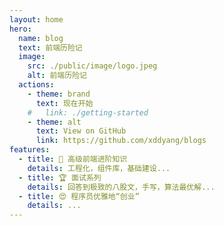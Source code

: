 ```yaml
---
layout: home
hero:
  name: blog
  text: 前端历险记
  image:
    src: ./public/image/logo.jpeg
    alt: 前端历险记
  actions:
    - theme: brand
      text: 现在开始
    #   link: ./getting-started
    - theme: alt
      text: View on GitHub
      link: https://github.com/xddyang/blogs
features:
  - title: 🦾 高级前端进阶知识
    details: 工程化，组件库，基础建设...
  - title: 🏆 面试系列
    details: 回答到极致的八股文，手写，算法最优解...
  - title: 😍 程序员优雅地“创业”
    details: ...
---
```

